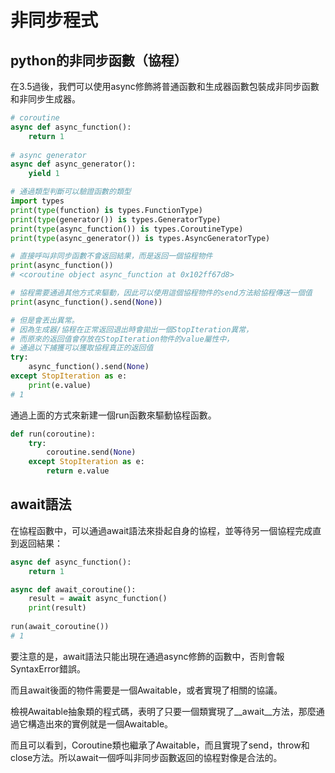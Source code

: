 # 非同步程式

##

## python的非同步函數（協程）

在3.5過後，我們可以使用async修飾將普通函數和生成器函數包裝成非同步函數和非同步生成器。

```python
# coroutine
async def async_function():
    return 1
    
# async generator
async def async_generator():
    yield 1

# 通過類型判斷可以驗證函數的類型
import types
print(type(function) is types.FunctionType)
print(type(generator()) is types.GeneratorType)
print(type(async_function()) is types.CoroutineType)
print(type(async_generator()) is types.AsyncGeneratorType)

# 直接呼叫非同步函數不會返回結果，而是返回一個協程物件
print(async_function())
# <coroutine object async_function at 0x102ff67d8>

# 協程需要通過其他方式來驅動，因此可以使用這個協程物件的send方法給協程傳送一個值
print(async_function().send(None))

# 但是會丟出異常。
# 因為生成器/協程在正常返回退出時會拋出一個StopIteration異常，
# 而原來的返回值會存放在StopIteration物件的value屬性中，
# 通過以下捕獲可以獲取協程真正的返回值
try:
    async_function().send(None)
except StopIteration as e:
    print(e.value)
# 1
```

通過上面的方式來新建一個run函數來驅動協程函數。

```python
def run(coroutine):
    try:
        coroutine.send(None)
    except StopIteration as e:
        return e.value
```

## await語法

在協程函數中，可以通過await語法來掛起自身的協程，並等待另一個協程完成直到返回結果：

```python
async def async_function():
    return 1

async def await_coroutine():
    result = await async_function()
    print(result)
    
run(await_coroutine())
# 1
```

要注意的是，await語法只能出現在通過async修飾的函數中，否則會報SyntaxError錯誤。

而且await後面的物件需要是一個Awaitable，或者實現了相關的協議。

檢視Awaitable抽象類的程式碼，表明了只要一個類實現了\_\_await\_\_方法，那麼通過它構造出來的實例就是一個Awaitable。

而且可以看到，Coroutine類也繼承了Awaitable，而且實現了send，throw和close方法。所以await一個呼叫非同步函數返回的協程對像是合法的。



